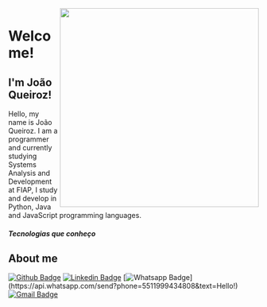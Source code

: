 <img align="right" width="400" height="400" src="https://topview.com.br/wp-content/uploads/2019/07/art-astronomy-atmosphere-360912-1132x670.jpg">

# Welcome!

## I'm João Queiroz!


Hello, my name is João Queiroz.
I am a programmer and currently studying Systems Analysis and Development at FIAP, I study and develop in Python, Java and JavaScript programming languages.

##### Tecnologias que conheço


## About me
[![Github Badge](https://img.shields.io/badge/-Github-000?style=flat-square&logo=Github&logoColor=white&link=https://github.com/XxJoaoQueirozxX)](https://github.com/XxJoaoQueirozxX)
[![Linkedin Badge](https://img.shields.io/badge/-LinkedIn-blue?style=flat-square&logo=Linkedin&logoColor=white&link=https://www.linkedin.com/in/joaovpqueiroz/)](https://www.linkedin.com/in/joaovpqueiroz/)
[![Whatsapp Badge](https://img.shields.io/badge/-Whatsapp-4CA143?style=flat-square&labelColor=4CA143&logo=whatsapp&logoColor=white&link=https://api.whatsapp.com/send?phone=5511999434808&text=Hello!)](https://api.whatsapp.com/send?phone=5511999434808&text=Hello!)
[![Gmail Badge](https://img.shields.io/badge/-Gmail-c14438?style=flat-square&logo=Gmail&logoColor=white&link=mailto:joaovic.pqueiroz@gmail.com)](mailto:joaovic.pqueiroz@gmail.com)

